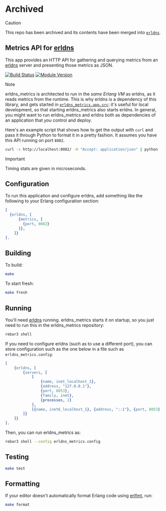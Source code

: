 # Archived

> [!CAUTION]
> This repo has been archived and its contents have been merged into [`erldns`](https://github.com/dnsimple/erldns).

## Metrics API for [erldns]

This app provides an HTTP API for gathering and querying metrics from an [erldns] server and presenting those metrics as JSON.

[![Build Status](https://github.com/dnsimple/erldns-metrics/actions/workflows/ci.yml/badge.svg)](https://github.com/dnsimple/erldns-metrics/actions/workflows/ci.yml)
[![Module Version](https://img.shields.io/hexpm/v/erldns-metrics.svg)](https://hex.pm/packages/erldns-metrics)

> [!NOTE]
> erldns_metrics is architected to run in the *same Erlang VM* as erldns, as it reads metrics from the runtime. This is why erldns is a dependency of this library, and gets started in [`erldns_metrics.app.src`](./src/erldns_metrics.app.src): it's useful for local development, so that starting erldns_metrics also starts erldns.
> In general, you might want to run erldns_metrics and erldns both as dependencies of an application that *you* control and deploy.

Here's an example script that shows how to get the output with `curl` and pass it through Python to format it in a pretty fashion. It assumes you have this API running on port `8082`.

```bash
curl -s http://localhost:8082/ -H "Accept: application/json" | python -mjson.tool
```

> [!IMPORTANT]
> Timing stats are given in microseconds.

## Configuration

To run this application and configure erldns, add something like the following to your Erlang configuration section:

```erlang
[
  {erldns, [
      {metrics, [
        {port, 8082}
      ]},
    ]}
].
```

## Building

To build:

```bash
make
```

To start fresh:

```bash
make fresh
```

## Running

You'll need [erldns] running. erldns_metrics starts it on startup, so you just need to run this in the erldns_metrics repository:

```bash
rebar3 shell
```

If you need to configure erldns (such as to use a different port), you can store configuration such as the one below in a file such as `erldns_metrics.config`:

```erlang
[
    {erldns, [
        {servers, [
            [
                {name, inet_localhost_1},
                {address, "127.0.0.1"},
                {port, 8053},
                {family, inet},
                {processes, 2}
            ],
            [{name, inet6_localhost_1}, {address, "::1"}, {port, 8053}, {family, inet6}]
        ]}
    ]}
].
```

Then, you can run erldns_metrics as:

```bash
rebar3 shell --config erldns_metrics.config
```

## Testing

```bash
make test
```

## Formatting

If your editor doesn't automatically format Erlang code using [erlfmt](https://github.com/WhatsApp/erlfmt), run:

```bash
make format
```

[erldns]: https://github.com/dnsimple/erldns
